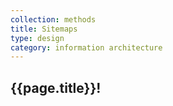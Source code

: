 ```yaml
---
collection: methods
title: Sitemaps
type: design
category: information architecture
---
```


## {{page.title}}!